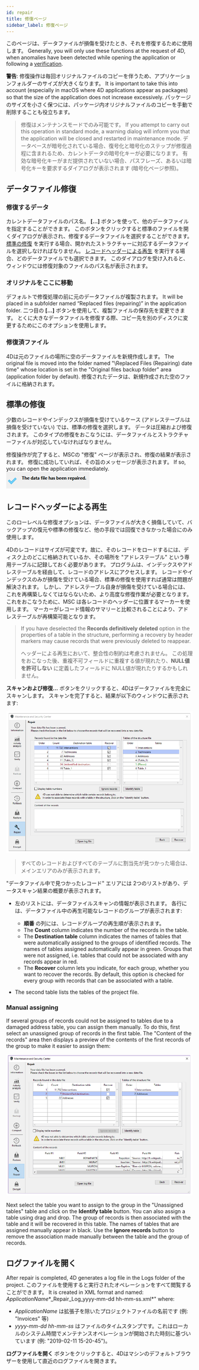 ```yaml
---
id: repair
title: 修復ページ
sidebar_label: 修復ページ
---
```


このページは、データファイルが損傷を受けたとき、それを修復するために使用します。 Generally, you will only use these functions at the request of 4D, when anomalies have been detected while opening the application or following a [verification](verify.md).

**警告**: 修復操作は毎回オリジナルファイルのコピーを伴うため、アプリケーションフォルダーのサイズが大きくなります。 It is important to take this into account (especially in macOS where 4D applications appear as packages) so that the size of the application does not increase excessively. パッケージのサイズを小さく保つには、パッケージ内オリジナルファイルのコピーを手動で削除することも役立ちます。
> 修復はメンテナンスモードでのみ可能です。 If you attempt to carry out this operation in standard mode, a warning dialog will inform you that the application will be closed and restarted in maintenance mode.
> データベースが暗号化されている場合、復号化と暗号化のステップが修復過程に含まれるため、カレントデータの暗号化キーが必要になります。 有効な暗号化キーがまだ提供されていない場合、パスフレーズ、あるいは暗号化キーを要求するダイアログが表示されます (暗号化ページ参照)。

## データファイル修復

### 修復するデータ
カレントデータファイルのパス名。 **[...]** ボタンを使って、他のデータファイルを指定することができます。 このボタンをクリックすると標準のファイルを開くダイアログが表示され、修復するデータファイルを選択することができます。 [標準の修復](#標準の修復) を実行する場合、開かれたストラクチャーに対応するデータファイルを選択しなければなりません。 [レコードヘッダーによる再生](#レコードヘッダーによる再生) を実行する場合、どのデータファイルでも選択できます。 このダイアログを受け入れると、ウィンドウには修復対象のファイルのパス名が表示されます。

### オリジナルをここに移動
デフォルトで修復処理の前に元のデータファイルが複製されます。 It will be placed in a subfolder named “Replaced files (repairing)” in the application folder. 二つ目の **[...]** ボタンを使用して、複製ファイルの保存先を変更できます。 とくに大きなデータファイルを修復する際、コピー先を別のディスクに変更するためにこのオプションを使用します。

### 修復済ファイル
4Dは元のファイルの場所に空のデータファイルを新規作成します。 The original file is moved into the folder named "\Replaced Files (Repairing) date time" whose location is set in the "Original files backup folder" area (application folder by default). 修復されたデータは、新規作成された空のファイルに格納されます。


## 標準の修復

少数のレコードやインデックスが損傷を受けているケース (アドレステーブルは損傷を受けていない) では、標準の修復を選択します。 データは圧縮および修復されます。 このタイプの修復をおこなうには、データファイルとストラクチャーファイルが対応していなければなりません。

修復操作が完了すると、MSCの "修復" ページが表示され、修復の結果が表示されます。 修復に成功していれば、その旨のメッセージが表示されます。 If so, you can open the application immediately. ![](assets/en/MSC/MSC_RepairOK.png)

## レコードヘッダーによる再生
このローレベルな修復オプションは、データファイルが大きく損傷していて、バックアップの復元や標準の修復など、他の手段では回復できなかった場合にのみ使用します。

4Dのレコードはサイズが可変です。故に、そのレコードをロードするには、ディスク上のどこに格納されているか、その場所を "アドレステーブル" という専用テーブルに記録しておく必要があります。 プログラムは、インデックスやアドレステーブルを経由して、レコードのアドレスにアクセスします。 レコードやインデックスのみが損傷を受けている場合、標準の修復を使用すれば通常は問題が解決されます。 しかし、アドレステーブル自身が損傷を受けている場合には、これを再構築しなくてはならないため、より高度な修復作業が必要となります。 これをおこなうために、MSC は各レコードのヘッダーに位置するマーカーを使用します。 マーカーがレコード情報のサマリーと比較されることにより、アドレステーブルが再構築可能となります。

> If you have deselected the **Records definitively deleted** option in the properties of a table in the structure, performing a recovery by header markers may cause records that were previously deleted to reappear. 
> 
> ヘッダーによる再生において、整合性の制約は考慮されません。 この処理をおこなった後、重複不可フィールドに重複する値が現れたり、**NULL値を許可しない** に定義したフィールドに NULL値が現れたりするかもしれません。

**スキャンおよび修復...** ボタンをクリックすると、4Dはデータファイルを完全にスキャンします。 スキャンを完了すると、結果が以下のウィンドウに表示されます:

![](assets/en/MSC/mscrepair2.png)
> すべてのレコードおよびすべてのテーブルに割当先が見つかった場合は、メインエリアのみが表示されます。

"データファイル中で見つかったレコード" エリアには 2つのリストがあり、データスキャン結果の概要が表示されます。

- 左のリストには、データファイルスキャンの情報が表示されます。 各行には、データファイル中の再生可能なレコードのグループが表示されます:
    - **順番** の列には、レコードグループの再生順が表示されます。
    - The **Count** column indicates the number of the records in the table.
    - The **Destination table** column indicates the names of tables that were automatically assigned to the groups of identified records. The names of tables assigned automatically appear in green. Groups that were not assigned, i.e. tables that could not be associated with any records appear in red.
    - The **Recover** column lets you indicate, for each group, whether you want to recover the records. By default, this option is checked for every group with records that can be associated with a table.

- The second table lists the tables of the project file.


### Manual assigning
If several groups of records could not be assigned to tables due to a damaged address table, you can assign them manually. To do this, first select an unassigned group of records in the first table. The "Content of the records" area then displays a preview of the contents of the first records of the group to make it easier to assign them:

![](assets/en/MSC/mscrepair3.png)

Next select the table you want to assign to the group in the "Unassigned tables" table and click on the **Identify table** button. You can also assign a table using drag and drop. The group of records is then associated with the table and it will be recovered in this table. The names of tables that are assigned manually appear in black. Use the **Ignore records** button to remove the association made manually between the table and the group of records.


## ログファイルを開く

After repair is completed, 4D generates a log file in the Logs folder of the project. このファイルを使用すると実行されたオペレーションをすべて閲覧することができます。 It is created in XML format and named: *ApplicationName**_Repair_Log_yyyy-mm-dd hh-mm-ss.xml*" where:

- *ApplicationName* は拡張子を除いたプロジェクトファイルの名前です (例: "Invoices" 等)
- *yyyy-mm-dd hh-mm-ss* はファイルのタイムスタンプです。これはローカルのシステム時間でメンテナンスオペレーションが開始された時刻に基づいています (例: "2019-02-11 15-20-45")。

**ログファイルを開く** ボタンをクリックすると、4Dはマシンのデフォルトブラウザーを使用して直近のログファイルを開きます。